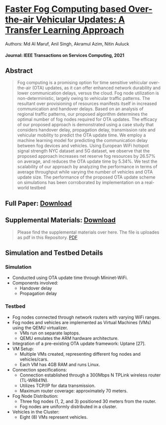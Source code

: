 # [Faster Fog Computing based Over-the-air Vehicular Updates: A Transfer Learning Approach](https://ieeexplore.ieee.org/abstract/document/9496152) 

Authors:
Md Al Maruf, Anil Singh, Akramul Azim, Nitin Auluck
#### Journal: IEEE Transactions on Services Computing, 2021

## Abstract
> Fog computing is a promising option for time sensitive vehicular over-the-air (OTA) updates, as it can offer enhanced network durability and lower communication delays, versus the cloud. Fog node utilization is non-deterministic, largely owing to vehicular traffic patterns. The resultant over provisioning of resources manifests itself in increased communication and handover delays. Based on an analysis of regional traffic patterns, our proposed algorithm determines the optimal number of fog nodes required for OTA updates. The efficacy of our proposed approach is demonstrated using a case study that considers handover delay, propagation delay, transmission rate and vehicular mobility to predict the OTA update time. We employ a machine learning model for predicting the communication delay between fog devices and vehicles. Using European WiFi hotspot signal strength NYC dataset and 5G dataset, we observe that the proposed approach increases net reserve fog resources by 26.57% on average, and reduces the OTA update time by 5.34%. We test the scalability of our approach by analyzing the performance in terms of average throughput while varying the number of vehicles and OTA update size. The performance of the proposed OTA update scheme on simulations has been corroborated by implementation on a real-world testbed

## Full Paper: [Download](https://ieeexplore.ieee.org/abstract/document/9496152)

## Supplemental Materials: [Download](https://github.com/mdalmaruf/OTA-Update/blob/c480ca2d180b516a0f7261070bd52e4454c469dc/Faster%20Fog%20Computing%20OTA%20Update-Transfer%20Learning%20Approach%20(Supplemental%20Materials).pdf)

> Please find the supplemental materials over here. The file is uploades as pdf in this Repository. [PDF](https://github.com/mdalmaruf/OTA-Update/blob/c480ca2d180b516a0f7261070bd52e4454c469dc/Faster%20Fog%20Computing%20OTA%20Update-Transfer%20Learning%20Approach%20(Supplemental%20Materials).pdf)

## Simulation and Testbed Details

### Simulation
- Conducted using OTA update time through Mininet-WiFi.
- Components involved:
  - Handover delay
  - Propagation delay

### Testbed
- Fog nodes connected through network routers with varying WiFi ranges.
- Fog nodes and vehicles are implemented as Virtual Machines (VMs) using the QEMU virtualizer.
  - VMs run on separate laptops.
  - QEMU emulates the ARM hardware architecture.
- Integration of a pre-existing OTA update framework: Uptane [27].
- VM Setup:
  - Multiple VMs created, representing different fog nodes and vehicles/cars.
  - Each VM has 4GB RAM and runs Linux.
- Connection specifications:
  - Connection established through a 300Mbps N TPLink wireless router (TL-WR841N).
  - Utilizes TCP/IP for data transmission.
  - Maximum router coverage: approximately 70 meters.
- Fog Node Distribution:
  - Three fog nodes (1, 2, and 3) positioned 30 meters from the router.
  - Fog nodes are uniformly distributed in a cluster.
- Vehicles in the Cluster:
  - Eight (8) VMs represent vehicles.

